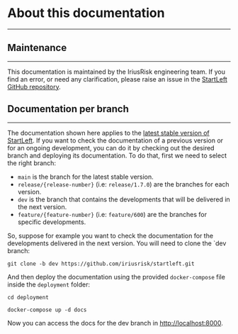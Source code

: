 # About this documentation

---

## Maintenance

---
This documentation is maintained by the IriusRisk engineering team. If you find an error, or need any 
clarification, please raise an issue in the 
[StartLeft GitHub repository](https://github.com/iriusrisk/startleft/issues).

## Documentation per branch

---
The documentation shown here applies to the 
[latest stable version of StartLeft](https://github.com/iriusrisk/startleft/releases). If you want to check the 
documentation of a previous version or for an ongoing development, you can do it by checking out the desired branch and 
deploying its documentation. To do that, first we need to select the right branch:

* `main` is the branch for the latest stable version.
* `release/{release-number}` (i.e: `release/1.7.0`) are the branches for each version.
* `dev` is the branch that contains the developments that will be delivered in the next version.
* `feature/{feature-number}` (i.e: `feature/600`) are the branches for specific developments.

So, suppose for example you want to check the documentation for the developments delivered in the next version. You 
will need to clone the `dev branch:

```shell
git clone -b dev https://github.com/iriusrisk/startleft.git
```

And then deploy the documentation using the provided `docker-compose` file inside the `deployment` folder:
```shell
cd deployment

docker-compose up -d docs
```

Now you can access the docs for the dev branch in [http://localhost:8000](http://localhost:8000).

